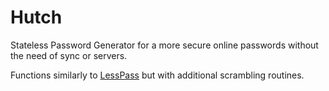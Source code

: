 # Hutch
Stateless Password Generator for a more secure online passwords without the need of sync or servers.

Functions similarly to [LessPass](https://github.com/lesspass/lesspass) but with additional scrambling routines.
